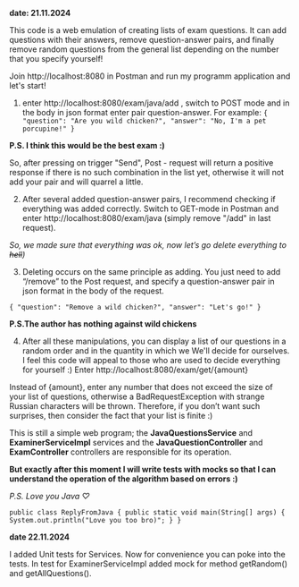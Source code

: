 **date: 21.11.2024**

This code is a web emulation of creating lists 
of exam questions. It can add questions with their answers,
remove question-answer pairs, and finally remove random 
questions from the general list depending on the number 
that you specify yourself!

Join http://localhost:8080 in Postman and run my programm
application and let's start!

1) enter http://localhost:8080/exam/java/add , 
switch to POST mode and in the body 
in json format enter pair question-answer.
For example: 
 `{
   "question": "Are you wild chicken?",
   "answer": "No, I'm a pet porcupine!"
   }`
        
**P.S. I think this would be the best exam :)**

So, after pressing on trigger "Send", Post - request will 
return a positive response if there is no such combination 
in the list yet, otherwise it will not add your pair and 
will quarrel a little.

2) After several added question-answer pairs, I recommend 
checking if everything was added correctly.
Switch to GET-mode in Postman and enter 
http://localhost:8080/exam/java (simply remove "/add" in 
last request).

__So, we made sure that everything was ok, now let’s go_ 
delete everything to ~~hell~~)_

3) Deleting occurs on the same principle as adding. 
You just need to add “/remove” to the Post request, and 
specify a question-answer pair in json format in the body 
of the request.

`{
"question": "Remove a wild chicken?",
"answer": "Let's go!"
}`

**P.S.The author has nothing against wild chickens**

4) After all these manipulations, you can display a list of our
   questions in a random order and in the quantity in which we
   We'll decide for ourselves. I feel this code will appeal to those who are used to
   decide everything for yourself :)
Enter http://localhost:8080/exam/get/{amount}

Instead of {amount}, enter any number that does not exceed 
the size of your list of questions, otherwise a 
BadRequestException with strange Russian characters will 
be thrown.
Therefore, if you don’t want such surprises, then consider 
the fact that your list is finite :)


This is still a simple web program; the **JavaQuestionsService**
and **ExaminerServiceImpl** services and the 
**JavaQuestionController** and **ExamController** controllers are 
responsible for its operation.

**But exactly after this moment I will write tests with mocks 
so that I can understand the operation of the algorithm 
based on errors :)**

  _P.S. Love you Java ♡_

`public class ReplyFromJava {
    public static void main(String[] args) {
        System.out.println("Love you too bro)";
    }
}`

**date 22.11.2024**

I added Unit tests for Services. Now for convenience you can 
poke into the tests. In test for ExaminerServiceImpl added
mock for method getRandom() and getAllQuestions().